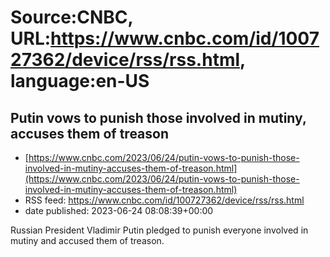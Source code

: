 # Source:CNBC, URL:https://www.cnbc.com/id/100727362/device/rss/rss.html, language:en-US

## Putin vows to punish those involved in mutiny, accuses them of treason
 - [https://www.cnbc.com/2023/06/24/putin-vows-to-punish-those-involved-in-mutiny-accuses-them-of-treason.html](https://www.cnbc.com/2023/06/24/putin-vows-to-punish-those-involved-in-mutiny-accuses-them-of-treason.html)
 - RSS feed: https://www.cnbc.com/id/100727362/device/rss/rss.html
 - date published: 2023-06-24 08:08:39+00:00

Russian President Vladimir Putin pledged to punish everyone involved in mutiny and accused them of treason.

